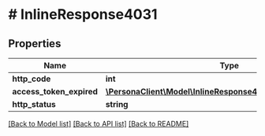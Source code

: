 # # InlineResponse4031

## Properties

Name | Type | Description | Notes
------------ | ------------- | ------------- | -------------
**http_code** | **int** |  | [optional] 
**access_token_expired** | [**\PersonaClient\Model\InlineResponse4031AccessTokenExpired**](InlineResponse4031AccessTokenExpired.md) |  | [optional] 
**http_status** | **string** |  | [optional] 

[[Back to Model list]](../../README.md#documentation-for-models) [[Back to API list]](../../README.md#documentation-for-api-endpoints) [[Back to README]](../../README.md)


